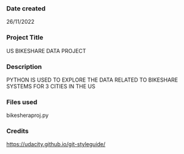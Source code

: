 


### Date created
26/11/2022

### Project Title
US BIKESHARE DATA PROJECT

### Description
PYTHON IS USED TO EXPLORE THE DATA RELATED TO BIKESHARE SYSTEMS FOR 3 CITIES IN THE US

### Files used
bikesheraproj.py

### Credits
https://udacity.github.io/git-styleguide/

